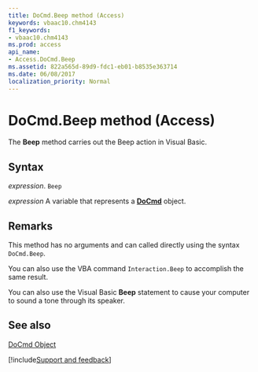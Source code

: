 ```yaml
---
title: DoCmd.Beep method (Access)
keywords: vbaac10.chm4143
f1_keywords:
- vbaac10.chm4143
ms.prod: access
api_name:
- Access.DoCmd.Beep
ms.assetid: 822a565d-89d9-fdc1-eb01-b8535e363714
ms.date: 06/08/2017
localization_priority: Normal
---
```



# DoCmd.Beep method (Access)

The  **Beep** method carries out the Beep action in Visual Basic.


## Syntax

_expression_. `Beep`

_expression_ A variable that represents a **[DoCmd](Access.DoCmd.md)** object.


## Remarks

This method has no arguments and can called directly using the syntax  `DoCmd.Beep`.

You can also use the VBA command  `Interaction.Beep` to accomplish the same result.

You can also use the Visual Basic  **Beep** statement to cause your computer to sound a tone through its speaker.


## See also


[DoCmd Object](Access.DoCmd.md)

[!include[Support and feedback](~/includes/feedback-boilerplate.md)]